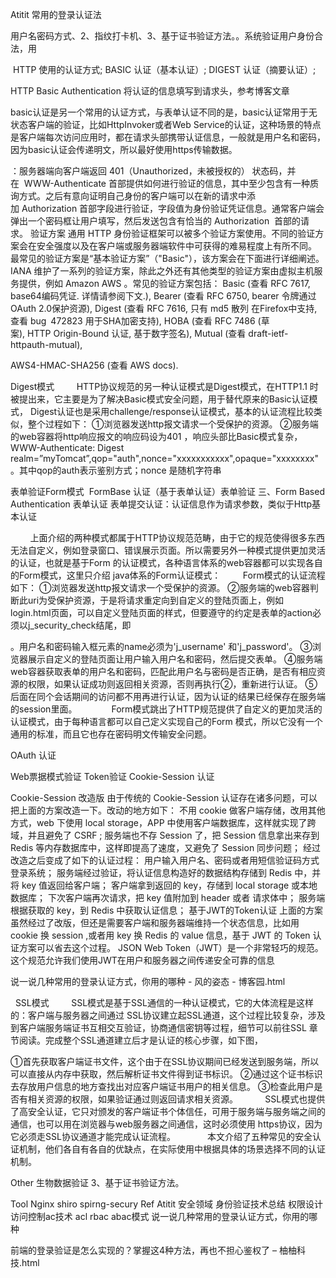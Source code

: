 Atitit 常用的登录认证法




用户名密码方式、2、指纹打卡机、3、基于证书验证方法。。系统验证用户身份合法，用

 HTTP 使用的认证方式; BASIC 认证（基本认证）; DIGEST 认证（摘要认证）;
 
HTTP Basic Authentication
将认证的信息填写到请求头，参考博客文章

basic认证是另一个常用的认证方式，与表单认证不同的是，basic认证常用于无状态客户端的验证，比如HttpInvoker或者Web Service的认证，这种场景的特点是客户端每次访问应用时，都在请求头部携带认证信息，一般就是用户名和密码，因为basic认证会传递明文，所以最好使用https传输数据。

：服务器端向客户端返回 401（Unauthorized，未被授权的） 状态码，并在  WWW-Authenticate 首部提供如何进行验证的信息，其中至少包含有一种质询方式。之后有意向证明自己身份的客户端可以在新的请求中添加 Authorization 首部字段进行验证，字段值为身份验证凭证信息。通常客户端会弹出一个密码框让用户填写，然后发送包含有恰当的 Authorization  首部的请求。
验证方案
通用 HTTP 身份验证框架可以被多个验证方案使用。不同的验证方案会在安全强度以及在客户端或服务器端软件中可获得的难易程度上有所不同。
最常见的验证方案是“基本验证方案”（"Basic"），该方案会在下面进行详细阐述。 IANA 维护了一系列的验证方案，除此之外还有其他类型的验证方案由虚拟主机服务提供，例如 Amazon AWS 。常见的验证方案包括：
Basic (查看 RFC 7617, base64编码凭证. 详情请参阅下文.),
Bearer (查看 RFC 6750, bearer 令牌通过OAuth 2.0保护资源),
Digest (查看 RFC 7616, 只有 md5 散列 在Firefox中支持, 查看 bug 472823 用于SHA加密支持),
HOBA (查看 RFC 7486 (草案), HTTP Origin-Bound 认证, 基于数字签名),
Mutual (查看 draft-ietf-httpauth-mutual),

AWS4-HMAC-SHA256 (查看 AWS docs).




Digest模式
        HTTP协议规范的另一种认证模式是Digest模式，在HTTP1.1 时被提出来，它主要是为了解决Basic模式安全问题，用于替代原来的Basic认证模式， Digest认证也是采用challenge/response认证模式，基本的认证流程比较类似，整个过程如下：
①浏览器发送http报文请求一个受保护的资源。
②服务端的web容器将http响应报文的响应码设为401 ，响应头部比Basic模式复杂，WWW-Authenticate: Digest realm=”myTomcat”,qop="auth",nonce="xxxxxxxxxxx",opaque="xxxxxxxx"  。其中qop的auth表示鉴别方式；nonce 是随机字符串

表单验证Form模式  FormBase 认证（基于表单认证）表单验证 
三、Form Based Authentication 表单认证
表单提交认证：认证信息作为请求参数，类似于Http基本认证

        上面介绍的两种模式都属于HTTP协议规范范畴，由于它的规范使得很多东西无法自定义，例如登录窗口、错误展示页面。所以需要另外一种模式提供更加灵活的认证，也就是基于Form 的认证模式，各种语言体系的web容器都可以实现各自的Form模式，这里只介绍 java体系的Form认证模式：
        Form模式的认证流程如下：
①浏览器发送http报文请求一个受保护的资源。
②服务端的web容器判断此uri为受保护资源，于是将请求重定向到自定义的登陆页面上，例如 login.html页面，可以自定义登陆页面的样式，但要遵守的约定是表单的action必须以j_security_check结尾，即<form action='xxxxxx/j_security_check' method='POST'>。用户名和密码输入框元素的name必须为'j_username' 和'j_password'。
③浏览器展示自定义的登陆页面让用户输入用户名和密码，然后提交表单。
④服务端web容器获取表单的用户名和密码，匹配此用户名与密码是否正确，是否有相应资源的权限，如果认证成功则返回相关资源，否则再执行②，重新进行认证。
⑤后面在同个会话期间的访问都不用再进行认证，因为认证的结果已经保存在服务端的session里面。     
        Form模式跳出了HTTP规范提供了自定义的更加灵活的认证模式，由于每种语言都可以自己定义实现自己的Form 模式，所以它没有一个通用的标准，而且它也存在密码明文传输安全问题。

OAuth 认证


Web票据模式验证
Token验证 
Cookie-Session 认证

Cookie-Session 改造版
由于传统的 Cookie-Session 认证存在诸多问题，可以把上面的方案改造一下。改动的地方如下：
不用 cookie 做客户端存储，改用其他方式，web 下使用 local storage，APP 中使用客户端数据库，这样就实现了跨域，并且避免了 CSRF ;
服务端也不存 Session 了，把 Session 信息拿出来存到 Redis 等内存数据库中，这样即提高了速度，又避免了 Session 同步问题；
经过改造之后变成了如下的认证过程：
用户输入用户名、密码或者用短信验证码方式登录系统；
服务端经过验证，将认证信息构造好的数据结构存储到 Redis 中，并将 key 值返回给客户端；
客户端拿到返回的 key，存储到 local storage 或本地数据库；
下次客户端再次请求，把 key 值附加到 header 或者 请求体中；
服务端根据获取的 key，到 Redis 中获取认证信息；
基于JWT的Token认证
上面的方案虽然经过了改版，但还是需要客户端和服务器端维持一个状态信息，比如用 cookie 换 session ,或者用 key 换 Redis 的 value 信息，基于 JWT 的 Token 认证方案可以省去这个过程。
JSON Web Token（JWT）是一个非常轻巧的规范。这个规范允许我们使用JWT在用户和服务器之间传递安全可靠的信息




说一说几种常用的登录认证方式，你用的哪种 - 风的姿态 - 博客园.html

  SSL模式
        SSL模式是基于SSL通信的一种认证模式，它的大体流程是这样的：客户端与服务器之间通过 SSL协议建立起SSL通道，这个过程比较复杂，涉及到客户端服务端证书互相交互验证，协商通信密钥等过程，细节可以前往SSL 章节阅读。完成整个SSL通道建立后才是认证的核心步骤，如下图，
 

①首先获取客户端证书文件，这个由于在SSL协议期间已经发送到服务端，所以可以直接从内存中获取，然后解析证书文件得到证书标识。
②通过这个证书标识去存放用户信息的地方查找出对应客户端证书用户的相关信息。
③检查此用户是否有相关资源的权限，如果验证通过则返回请求相关资源。  
        SSL模式也提供了高安全认证，它只对颁发的客户端证书个体信任，可用于服务端与服务端之间的通信，也可以用在浏览器与web服务器之间通信，这时必须使用 https协议，因为它必须走SSL协议通道才能完成认证流程。    
        本文介绍了五种常见的安全认证机制，他们各自有各自的优缺点，在实际使用中根据具体的场景选择不同的认证机制。


Other
生物数据验证
3、基于证书验证方法。

Tool
Nginx shiro spirng-secury
Ref
Atitit 安全领域  身份验证技术总结 权限设计 访问控制ac技术 acl rbac abac模式
说一说几种常用的登录认证方式，你用的哪种


前端的登录验证是怎么实现的？掌握这4种方法，再也不担心鉴权了 – 柚柚科技.html
